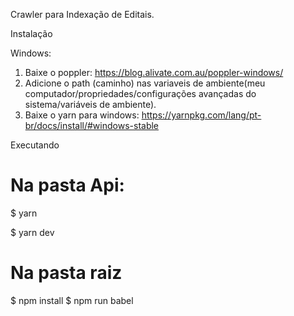 Crawler para Indexação de Editais.

Instalação

Windows:
1. Baixe o poppler: https://blog.alivate.com.au/poppler-windows/
1. Adicione o path (caminho) nas variaveis de ambiente(meu computador/propriedades/configurações avançadas do sistema/variáveis de ambiente).
1. Baixe o yarn para windows: https://yarnpkg.com/lang/pt-br/docs/install/#windows-stable 

Executando

# Na pasta Api:
$ yarn

$ yarn dev

# Na pasta raiz
$ npm install
$ npm run babel
